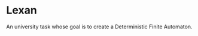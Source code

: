 Lexan
===============

An university task whose goal is to create a Deterministic Finite Automaton.
